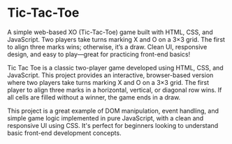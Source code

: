 # Tic-Tac-Toe
A simple web-based XO (Tic-Tac-Toe) game built with HTML, CSS, and JavaScript. Two players take turns marking X and O on a 3×3 grid. The first to align three marks wins; otherwise, it’s a draw. Clean UI, responsive design, and easy to play—great for practicing front-end basics!

Tic Tac Toe is a classic two-player game developed using HTML, CSS, and JavaScript. This project provides an interactive, browser-based version where two players take turns marking X and O on a 3×3 grid. The first player to align three marks in a horizontal, vertical, or diagonal row wins. If all cells are filled without a winner, the game ends in a draw.

This project is a great example of DOM manipulation, event handling, and simple game logic implemented in pure JavaScript, with a clean and responsive UI using CSS. It's perfect for beginners looking to understand basic front-end development concepts.
